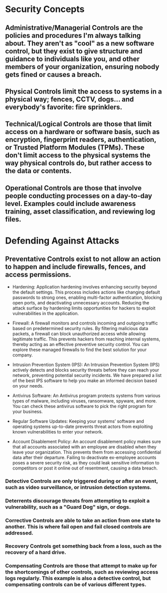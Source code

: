 # Security Concepts

## Administrative/Managerial Controls are the policies and procedures I'm always talking about. They aren't as "cool" as a new software control, but they exist to give structure and guidance to individuals like you, and other members of your organization, ensuring nobody gets fined or causes a breach.

## Physical Controls limit the access to systems in a physical way; fences, CCTV, dogs... and everybody's favorite: fire sprinklers.

## Technical/Logical Controls are those that limit access on a hardware or software basis, such as encryption, fingerprint readers, authentication, or Trusted Platform Modules (TPMs). These don't limit access to the physical systems the way physical controls do, but rather access to the data or contents.

## Operational Controls are those that involve people conducting processes on a day-to-day level. Examples could include awareness training, asset classification, and reviewing log files.

# Defending Against Attacks

## Preventative Controls exist to not allow an action to happen and include firewalls, fences, and access permissions.

* Hardening: Application hardening involves enhancing security beyond the default settings. This process includes actions like changing default passwords to strong ones, enabling multi-factor authentication, blocking open ports, and deactivating unnecessary accounts. Reducing the attack surface by hardening limits opportunities for hackers to exploit vulnerabilities in the application.

* Firewall: A firewall monitors and controls incoming and outgoing traffic based on predetermined security rules. By filtering malicious data packets, a firewall can block unauthorized access while allowing legitimate traffic. This prevents hackers from reaching internal systems, thereby acting as an effective preventive security control. You can explore these managed firewalls to find the best solution for your company.

* Intrusion Prevention System (IPS): An Intrusion Prevention System (IPS) actively detects and blocks security threats before they can reach your network, preventing potential security incidents. We have prepared a list of the best IPS software to help you make an informed decision based on your needs.

* Antivirus Software: An Antivirus program protects systems from various types of malware, including viruses, ransomware, spyware, and more. You can check these antivirus software to pick the right program for your business.

* Regular Software Updates: Keeping your systems’ software and operating systems up-to-date prevents threat actors from exploiting known vulnerabilities to enter your network.

* Account Disablement Policy: An account disablement policy makes sure that all accounts associated with an employee are disabled when they leave your organization. This prevents them from accessing confidential data after their departure. Failing to deactivate ex-employee accounts poses a severe security risk, as they could leak sensitive information to competitors or post it online out of resentment, causing a data breach.
### Detective Controls are only triggered during or after an event, such as video surveillance, or intrusion detection systems.

### Deterrents discourage threats from attempting to exploit a vulnerability, such as a "Guard Dog" sign, or dogs.

### Corrective Controls are able to take an action from one state to another. This is where fail open and fail closed controls are addressed.

### Recovery Controls get something back from a loss, such as the recovery of a hard drive.

### Compensating Controls are those that attempt to make up for the shortcomings of other controls, such as reviewing access logs regularly. This example is also a detective control, but compensating controls can be of various different types.